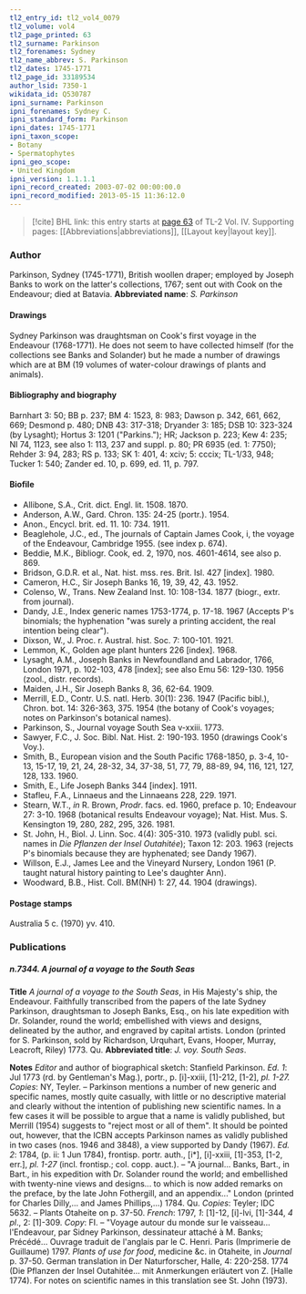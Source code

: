```yaml
---
tl2_entry_id: tl2_vol4_0079
tl2_volume: vol4
tl2_page_printed: 63
tl2_surname: Parkinson
tl2_forenames: Sydney
tl2_name_abbrev: S. Parkinson
tl2_dates: 1745-1771
tl2_page_id: 33189534
author_lsid: 7350-1
wikidata_id: Q530787
ipni_surname: Parkinson
ipni_forenames: Sydney C.
ipni_standard_form: Parkinson
ipni_dates: 1745-1771
ipni_taxon_scope: 
- Botany
- Spermatophytes
ipni_geo_scope: 
- United Kingdom
ipni_version: 1.1.1.1
ipni_record_created: 2003-07-02 00:00:00.0
ipni_record_modified: 2013-05-15 11:36:12.0
---
```



> [!cite] BHL link: this entry starts at [page 63](https://www.biodiversitylibrary.org/page/33189534) of TL-2 Vol. IV.
> Supporting pages: [[Abbreviations|abbreviations]], [[Layout key|layout key]].

### Author

Parkinson, Sydney (1745-1771), British woollen draper; employed by Joseph Banks to work on the latter's collections, 1767; sent out with Cook on the Endeavour; died at Batavia. 
**Abbreviated name**: *S. Parkinson*

#### Drawings

Sydney Parkinson was draughtsman on Cook's first voyage in the Endeavour (1768-1771). He does not seem to have collected himself (for the collections see Banks and Solander) but he made a number of drawings which are at BM (19 volumes of water-colour drawings of plants and animals).

#### Bibliography and biography

Barnhart 3: 50; BB p. 237; BM 4: 1523, 8: 983; Dawson p. 342, 661, 662, 669; Desmond p. 480; DNB 43: 317-318; Dryander 3: 185; DSB 10: 323-324 (by Lysaght); Hortus 3: 1201 ("Parkins."); HR; Jackson p. 223; Kew 4: 235; NI 74, 1123, see also 1: 113, 237 and suppl. p. 80; PR 6935 (ed. 1: 7750); Rehder 3: 94, 283; RS p. 133; SK 1: 401, 4: xciv; 5: cccix; TL-1/33, 948; Tucker 1: 540; Zander ed. 10, p. 699, ed. 11, p. 797.

#### Biofile

- Allibone, S.A., Crit. dict. Engl. lit. 1508. 1870.
- Anderson, A.W., Gard. Chron. 135: 24-25 (portr.). 1954.
- Anon., Encycl. brit. ed. 11. 10: 734. 1911.
- Beaglehole, J.C., ed., The journals of Captain James Cook, i, the voyage of the Endeavour, Cambridge 1955. (see index p. 674).
- Beddie, M.K., Bibliogr. Cook, ed. 2, 1970, nos. 4601-4614, see also p. 869.
- Bridson, G.D.R. et al., Nat. hist. mss. res. Brit. Isl. 427 \[index\]. 1980.
- Cameron, H.C., Sir Joseph Banks 16, 19, 39, 42, 43. 1952.
- Colenso, W., Trans. New Zealand Inst. 10: 108-134. 1877 (biogr., extr. from journal).
- Dandy, J.E., Index generic names 1753-1774, p. 17-18. 1967 (Accepts P's binomials; the hyphenation "was surely a printing accident, the real intention being clear").
- Dixson, W., J. Proc. r. Austral. hist. Soc. 7: 100-101. 1921.
- Lemmon, K., Golden age plant hunters 226 \[index\]. 1968.
- Lysaght, A.M., Joseph Banks in Newfoundland and Labrador, 1766, London 1971, p. 102-103, 478 \[index\]; see also Emu 56: 129-130. 1956 (zool., distr. records).
- Maiden, J.H., Sir Joseph Banks 8, 36, 62-64. 1909.
- Merrill, E.D., Contr. U.S. natl. Herb. 30(1): 236. 1947 (Pacific bibl.), Chron. bot. 14: 326-363, 375. 1954 (the botany of Cook's voyages; notes on Parkinson's botanical names).
- Parkinson, S., Journal voyage South Sea v-xxiii. 1773.
- Sawyer, F.C., J. Soc. Bibl. Nat. Hist. 2: 190-193. 1950 (drawings Cook's Voy.).
- Smith, B., European vision and the South Pacific 1768-1850, p. 3-4, 10-13, 15-17, 19, 21, 24, 28-32, 34, 37-38, 51, 77, 79, 88-89, 94, 116, 121, 127, 128, 133. 1960.
- Smith, E., Life Joseph Banks 344 \[index\]. 1911.
- Stafleu, F.A., Linnaeus and the Linnaeans 228, 229. 1971.
- Stearn, W.T., *in* R. Brown, *Prodr*. facs. ed. 1960, preface p. 10; Endeavour 27: 3-10. 1968 (botanical results Endeavour voyage); Nat. Hist. Mus. S. Kensington 19, 280, 282, 295, 326. 1981.
- St. John, H., Biol. J. Linn. Soc. 4(4): 305-310. 1973 (validly publ. sci. names in *Die Pflanzen der Insel Outahitée*); Taxon 12: 203. 1963 (rejects P's binomials because they are hyphenated; see Dandy 1967).
- Willson, E.J., James Lee and the Vineyard Nursery, London 1961 (P. taught natural history painting to Lee's daughter Ann).
- Woodward, B.B., Hist. Coll. BM(NH) 1: 27, 44. 1904 (drawings).

#### Postage stamps

Australia 5 c. (1970) yv. 410.

### Publications

##### n.7344. A journal of a voyage to the South Seas

**Title**
*A journal of a voyage to the South Seas*, in His Majesty's ship, the Endeavour. Faithfully transcribed from the papers of the late Sydney Parkinson, draughtsman to Joseph Banks, Esq., on his late expedition with Dr. Solander, round the world; embellished with views and designs, delineated by the author, and engraved by capital artists. London (printed for S. Parkinson, sold by Richardson, Urquhart, Evans, Hooper, Murray, Leacroft, Riley) 1773. Qu.
**Abbreviated title**: *J. voy. South Seas*.

**Notes**
*Editor* and author of biographical sketch: Stanfield Parkinson.
*Ed. 1*: Jul 1773 (rd. by Gentleman's Mag.), portr., p. \[i\]-xxiii, \[1\]-212, \[1-2\], *pl. 1-27. Copies*: NY, Teyler. – Parkinson mentions a number of new generic and specific names, mostly quite casually, with little or no descriptive material and clearly without the intention of publishing new scientific names. In a few cases it will be possible to argue that a name is validly published, but Merrill (1954) suggests to "reject most or all of them". It should be pointed out, however, that the ICBN accepts Parkinson names as validly published in two cases (nos. 1946 and 3848), a view supported by Dandy (1967).
*Ed. 2*: 1784, (p. ii: 1 Jun 1784), frontisp. portr. auth., \[i\*\], \[i\]-xxiii, \[1\]-353, \[1-2, err.\], *pl. 1-27* (incl. frontisp.; col. copp. auct.). – "A journal... Banks, Bart., in Bart., in his expedition with Dr. Solander round the world; and embellished with twenty-nine views and designs... to which is now added remarks on the preface, by the late John Fothergill, and an appendix..." London (printed for Charles Dilly,... and James Phillips,...) 1784. Qu. *Copies*: Teyler; IDC 5632. – Plants Otaheite on p. 37-50.
*French*: 1797, *1*: \[1\]-12, \[i\]-lvi, \[1\]-344, *4 pl*., 2: \[1\]-309. *Copy*: FI. – "Voyage autour du monde sur le vaisseau... l'Endeavour, par Sidney Parkinson, dessinateur attaché à M. Banks; Précédé... Ouvrage traduit de l'anglais par le C. Henri. Paris (Imprimerie de Guillaume) 1797.
*Plants of use for food*, medicine &c. in Otaheite, in *Journal* p. 37-50. German translation in Der Naturforscher, Halle, 4: 220-258. 1774 (Die Pflanzen der Insel Outahitée... mit Anmerkungen erläutert von Z. \[Halle 1774). For notes on scientific names in this translation see St. John (1973).

